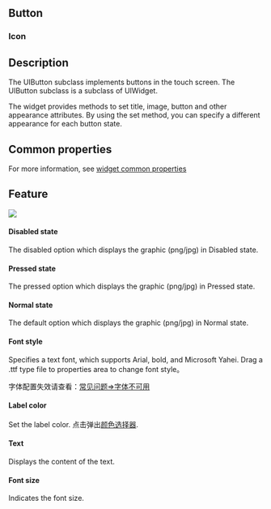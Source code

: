 ## Button

### Icon


## Description

The UIButton subclass implements buttons in the touch screen. The UIButton subclass is a subclass of UIWidget.


The widget provides methods to set title, image, button and other appearance attributes. By using the set method, you can specify a different appearance for each button state.


## Common properties

For more information, see [widget common properties](./../)

## Feature

![](./res/.png)

#### Disabled state

The disabled option which displays the graphic (png/jpg) in Disabled state. 


#### Pressed state

The pressed option which displays the graphic (png/jpg) in Pressed state. 


#### Normal state

The default option which displays the graphic (png/jpg) in Normal state.            


#### Font style

Specifies a text font, which supports Arial, bold, and Microsoft Yahei.
Drag a .ttf type file to properties area to change font style。

字体配置失效请查看：[常见问题=>字体不可用]()

#### Label color

Set the label color.
点击弹出[颜色选择器]().

#### Text

Displays the content of the text.

#### Font size

Indicates the font size.